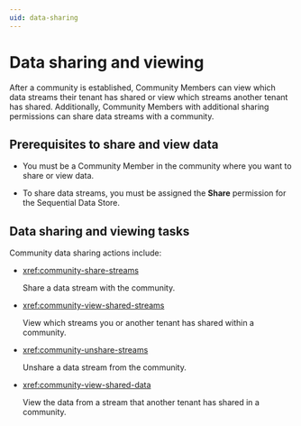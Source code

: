 ```yaml
---
uid: data-sharing
---
```


# Data sharing and viewing

After a community is established, Community Members can view which data streams their tenant has shared or view which streams another tenant has shared.  Additionally, Community Members with additional sharing permissions can share data streams with a community. 

## Prerequisites to share and view data

- You must be a Community Member in the community where you want to share or view data. 

- To share data streams, you must be assigned the **Share** permission for the Sequential Data Store.

## Data sharing and viewing tasks

Community data sharing actions include:

- <xref:community-share-streams>

	Share a data stream with the community.

- <xref:community-view-shared-streams>

	View which streams you or another tenant has shared within a community.

- <xref:community-unshare-streams>

	Unshare a data stream from the community.

- <xref:community-view-shared-data>

	View the data from a stream that another tenant has shared in a community.
